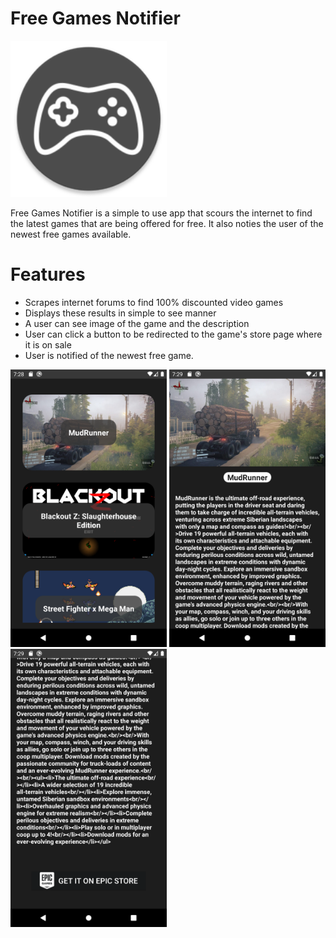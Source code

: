 # Free Games Notifier
<img src="https://github.com/mahan201/FreeGamesNotifier/blob/master/src/app/src/main/res/mipmap-xxxhdpi/ic_launcher_round.png" width=250>

Free Games Notifier is a simple to use app that scours the internet to find the latest games that are being offered for free. It also noties the user of the newest free games available.

# Features

*	Scrapes internet forums to find 100% discounted video games
* Displays these results in simple to see manner
* A user can see image of the game and the description
* User can click a button to be redirected to the game's store page where it is on sale
* User is notified of the newest free game.

<img src="https://github.com/mahan201/FreeGamesNotifier/blob/master/screenshots/(1).png" width=250>
<img src="https://github.com/mahan201/FreeGamesNotifier/blob/master/screenshots/(2).png" width=250>
<img src="https://github.com/mahan201/FreeGamesNotifier/blob/master/screenshots/(3).png" width=250>
